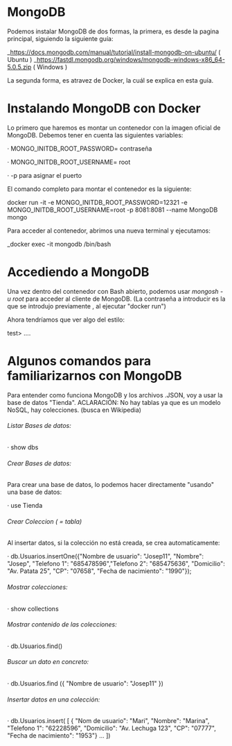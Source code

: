 # MongoDB

Podemos instalar MongoDB de dos formas, la primera, es desde la pagina principal, siguiendo la siguiente guía: 

_https://docs.mongodb.com/manual/tutorial/install-mongodb-on-ubuntu/ ( Ubuntu )
_https://fastdl.mongodb.org/windows/mongodb-windows-x86_64-5.0.5.zip ( Windows )

La segunda forma, es atravez de Docker, la cuál se explica en esta guía.

# Instalando MongoDB con Docker

Lo primero que haremos es montar un contenedor con la imagen oficial de MongoDB. Debemos tener en cuenta las siguientes variables:


 · MONGO_INITDB_ROOT_PASSWORD= contraseña
 
 · MONGO_INITDB_ROOT_USERNAME= root
 
 · -p para asignar el puerto

El comando completo para montar el contenedor es la siguiente:



docker run -it -e MONGO_INITDB_ROOT_PASSWORD=12321 -e MONGO_INITDB_ROOT_USERNAME=root -p 8081:8081 --name MongoDB mongo



Para acceder al contenedor, abrimos una nueva terminal y ejecutamos: 

_docker exec -it mongodb /bin/bash

# Accediendo a MongoDB

Una vez dentro del contenedor con Bash abierto, podemos usar _mongosh -u root_ para acceder al cliente de MongoDB. (La contraseña a introducir es la que se introdujo previamente , al ejecutar "docker run") 

Ahora tendríamos que ver algo del estilo: 


test> ....


# Algunos comandos para familiarizarnos con MongoDB

Para entender como funciona MongoDB y los archivos .JSON, voy a usar la base de datos "Tienda".
ACLARACIÓN: No hay tablas ya que es un modelo NoSQL, hay colecciones. (busca en Wikipedia)


###### Listar Bases de datos:

 · show dbs

###### Crear Bases de datos:

 Para crear una base de datos, lo podemos hacer directamente "usando" una base de datos:
 
 · use Tienda
 
###### Crear Coleccion ( = tabla)

Al insertar datos, si la colección no está creada, se crea automaticamente:

 · db.Usuarios.insertOne({"Nombre de usuario": "Josep11", "Nombre": "Josep", "Telefono 1": "685478596","Telefono 2": "685475636", "Domicilio": "Av. Patata 25", "CP": "07658", "Fecha de nacimiento": "1990"});

###### Mostrar colecciones:

 · show collections
 
###### Mostrar contenido de las colecciones:

 · db.Usuarios.find()
 
###### Buscar un dato en concreto:

 · db.Usuarios.find ({ "Nombre de usuario": "Josep11" })

###### Insertar datos en una colección:

 · db.Usuarios.insert( [ { "Nom de usuario": "Mari", "Nombre": "Marina", "Telefono 1": "62228596", "Domicilio": "Av. Lechuga 123", "CP": "07777", "Fecha de nacimiento": "1953"}
... ])


